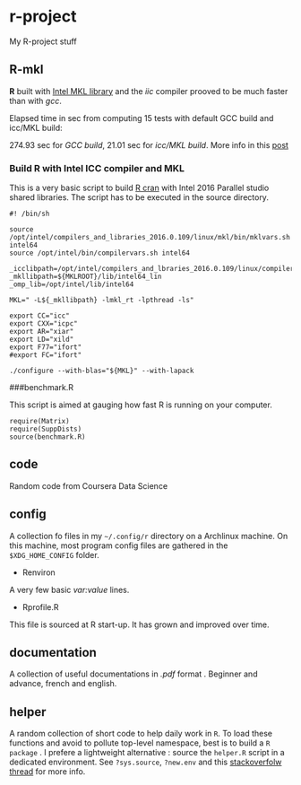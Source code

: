 r-project
=========

My R-project stuff


## R-mkl 

__R__ built with [Intel MKL library](https://software.intel.com/en-us/intel-mkl) 
and the _iic_ compiler prooved to be much faster than with _gcc_.

Elapsed time in sec from computing 15 tests with default GCC build and icc/MKL build: 

274.93 sec for _GCC build_, 21.01 sec for _icc/MKL build_. More info in this
[post](https://stat.ethz.ch/pipermail/r-help/2014-September/421574.html)

### Build R with Intel ICC compiler and MKL
This is a very basic script to build [R cran](https://cran.r-project.org/) with Intel 2016 Parallel studio shared libraries. The script has to be executed in the source directory.

```
#! /bin/sh

source /opt/intel/compilers_and_libraries_2016.0.109/linux/mkl/bin/mklvars.sh intel64
source /opt/intel/bin/compilervars.sh intel64

_icclibpath=/opt/intel/compilers_and_lbraries_2016.0.109/linux/compiler/lib/intel64_lin
_mkllibpath=${MKLROOT}/lib/intel64_lin
_omp_lib=/opt/intel/lib/intel64

MKL=" -L${_mkllibpath} -lmkl_rt -lpthread -ls"

export CC="icc"
export CXX="icpc"
export AR="xiar"
export LD="xild"
export F77="ifort"
#export FC="ifort"

./configure --with-blas="${MKL}" --with-lapack 
```

###benchmark.R 

This script is aimed at gauging how fast R is running on your computer. 

```
require(Matrix)
require(SuppDists)
source(benchmark.R)
```

## code
Random code from Coursera Data Science

## config 
A collection fo files in my `~/.config/r` directory on a Archlinux machine. On this machine, most
program config files are gathered in the `$XDG_HOME_CONFIG` folder.

* Renviron

A very few basic *var:value* lines. 

* Rprofile.R

This file is sourced at R start-up. It has grown and improved over time.

## documentation 
A collection of useful documentations in *.pdf* format . Beginner and advance, french and english.

## helper
A random collection of short code to help daily work in `R`. To load these functions
and avoid to pollute top-level namespace, best is to build a `R package` . I prefere
a lightweight alternative : source the `helper.R` script in a dedicated environment.
See `?sys.source`, `?new.env` and this [stackoverfolw thread](http://stackoverflow.com/questions/1266279/how-to-organize-large-r-programs)
for more info.

